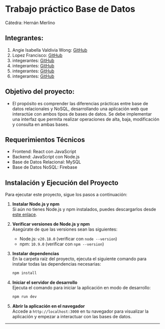 # Trabajo práctico Base de Datos
Cátedra: Hernán Merlino


## Integrantes:
1. Angie Isabella Valdivia Wong: [GitHub](https://github.com/GiaWong)
2. Lopez Francisco: [GitHub](https://github.com/franciscoL0pez)
3. integerantes: [GitHub](https://github.)
4. integerantes: [GitHub](https://github.com)
5. integerantes: [GitHub](https://github.com)
6. integerantes: [GitHub](https://github.com)

## Objetivo del proyecto:
- El propósito es comprender las diferencias prácticas entre base de datos relacionales y NoSQL, desarrollando una
aplicación web que interactúe con ambos tipos de bases de datos. Se debe implementar una interfaz que permita realizar operaciones de alta, baja, modificación y consulta en ambas bases.

## Requerimientos Técnicos
- Frontend: React con JavaScript
- Backend: JavaScript con Node.js
- Base de Datos Relacional: MySQL 
- Base de Datos NoSQL: Firebase



## Instalación y Ejecución del Proyecto

Para ejecutar este proyecto, sigue los pasos a continuación:

1. **Instalar Node.js y npm**  
   Si aún no tienes Node.js y npm instalados, puedes descargarlos desde [este enlace](https://nodejs.org/en/download/package-manager).

2. **Verificar versiones de Node.js y npm**  
   Asegúrate de que las versiones sean las siguientes:
   - Node.js: `v20.18.0` (verificar con `node --version`)
   - npm: `10.9.0` (verificar con `npm --version`)

3. **Instalar dependencias**  
   En la carpeta raíz del proyecto, ejecuta el siguiente comando para instalar todas las dependencias necesarias:
   ```bash
   npm install
   ```

4. **Iniciar el servidor de desarrollo**  
   Ejecuta el comando para iniciar la aplicación en modo de desarrollo:
   ```bash
   npm run dev
   ```

5. **Abrir la aplicación en el navegador**  
   Accede a `http://localhost:3000` en tu navegador para visualizar la aplicación y empezar a interactuar con las bases de datos.

--- 

